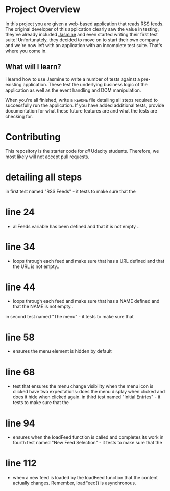 # Project Overview

In this project you are given a web-based application that reads RSS feeds. The original developer of this application clearly saw the value in testing, they've already included [Jasmine](http://jasmine.github.io/) and even started writing their first test suite! Unfortunately, they decided to move on to start their own company and we're now left with an application with an incomplete test suite. That's where you come in.




## What will I learn?

i learnd how to use Jasmine to write a number of tests against a pre-existing application. These  test the underlying business logic of the application as well as the event handling and DOM manipulation.


When you're all finished, write a `README` file detailing all steps required to successfully run the application. If you have added additional tests, provide documentation for what these future features are and what the tests are checking for.

# Contributing

This repository is the starter code for _all_ Udacity students. Therefore, we most likely will not accept pull requests.


# detailing all steps 

in first test named "RSS Feeds" - it tests to make sure that the 
# line 24
 * allFeeds variable has been defined and that it is not empty .. 
# line 34
 * loops through each feed and make sure that has a URL defined and that the URL is not empty..   
# line 44
 * loops through each feed and make sure that has a NAME defined and that the NAME is not empty..

 in second test named "The menu"  - it tests to make sure that 
# line 58
 * ensures the menu element is hidden by default
# line 68
 * test that ensures the menu change visibility when the menu icon is clicked
   have two expectations: does the menu display when clicked and does it hide when clicked again.
in third test named "Initial Entries" - it tests to make sure that the
# line 94
 * ensures when the loadFeed function is called and completes its work 
in fourth test named "New Feed Selection" - it tests to make sure that the
# line 112
* when a new feed is loaded by the loadFeed function that the content actually changes. 
Remember, loadFeed() is asynchronous.
 
